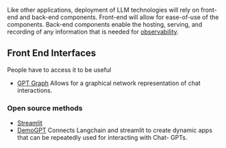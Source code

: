 
Like other applications, deployment of LLM technologies will rely on front-end and back-end components. Front-end will allow for ease-of-use of the components. Back-end components enable the hosting, serving, and recording of any information that is needed for [observability](./observability.md). 

## Front End Interfaces
People have to access it to be useful

- [GPT Graph](https://github.com/m-elbably/gpt-graph) Allows for a graphical network representation of chat interactions.

### Open source methods

- [Streamlit](https://blog.streamlit.io/langchain-streamlit/)
- [DemoGPT](https://github.com/melih-unsal/DemoGPT) Connects Langchain and streamlit to create dynamic apps that can be repeatedly used for interacting with Chat- GPTs. 



